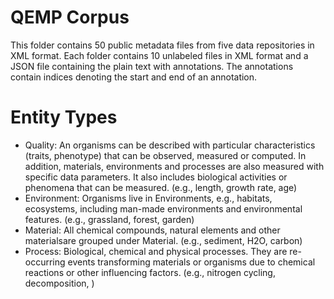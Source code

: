 # QEMP Corpus
This folder contains 50 public metadata files from five data repositories in XML format. Each folder contains 10 unlabeled files in XML format and a JSON file containing the plain text with annotations. The annotations contain indices denoting the start and end of an annotation.

# Entity Types


* Quality: An organisms can be described with particular characteristics (traits, phenotype) that can be observed, measured or computed. In addition, materials, environments and processes are also measured with specific data parameters. It also includes biological activities or phenomena that can be measured. (e.g., length, growth rate, age)
* Environment: Organisms live in Environments, e.g., habitats, ecosystems, including man-made environments and environmental features. (e.g., grassland, forest, garden)
* Material: All chemical compounds, natural elements and other materialsare grouped under Material. (e.g., sediment, H2O, carbon)
* Process: Biological, chemical and physical processes. They are re-occurring events transforming materials or organisms due to chemical reactions or other influencing factors. (e.g., nitrogen cycling, decomposition, )
